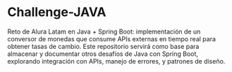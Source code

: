 # Challenge-JAVA
Reto de Alura Latam en Java + Spring Boot: implementación de un conversor de monedas que consume APIs externas en tiempo real para obtener tasas de cambio.   Este repositorio servirá como base para almacenar y documentar otros desafíos de Java con Spring Boot, explorando integración con APIs, manejo de errores, y patrones de diseño.
